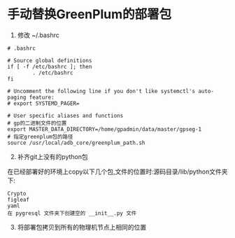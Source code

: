 # 手动替换GreenPlum的部署包

1. 修改 ~/.bashrc

```shell
# .bashrc

# Source global definitions
if [ -f /etc/bashrc ]; then
        . /etc/bashrc
fi

# Uncomment the following line if you don't like systemctl's auto-paging feature:
# export SYSTEMD_PAGER=

# User specific aliases and functions
# gp的二进制文件的位置
export MASTER_DATA_DIRECTORY=/home/gpadmin/data/master/gpseg-1
# 指定greenplum包的路径
source /usr/local/adb_core/greenplum_path.sh
```

2. 补齐git上没有的python包

在已经部署好的环境上copy以下几个包,文件的位置时:源码目录/lib/python文件夹下:

```
Crypto
figleaf
yaml
在 pygresql 文件夹下创建空的 __init__.py 文件
```

3. 将部署包拷贝到所有的物理机节点上相同的位置

